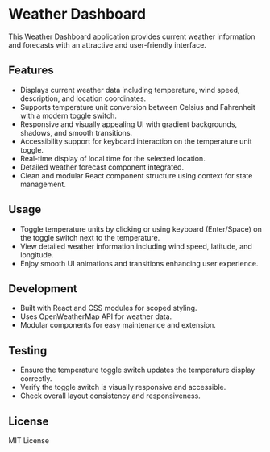 # Weather Dashboard

This Weather Dashboard application provides current weather information and forecasts with an attractive and user-friendly interface.

## Features

- Displays current weather data including temperature, wind speed, description, and location coordinates.
- Supports temperature unit conversion between Celsius and Fahrenheit with a modern toggle switch.
- Responsive and visually appealing UI with gradient backgrounds, shadows, and smooth transitions.
- Accessibility support for keyboard interaction on the temperature unit toggle.
- Real-time display of local time for the selected location.
- Detailed weather forecast component integrated.
- Clean and modular React component structure using context for state management.

## Usage

- Toggle temperature units by clicking or using keyboard (Enter/Space) on the toggle switch next to the temperature.
- View detailed weather information including wind speed, latitude, and longitude.
- Enjoy smooth UI animations and transitions enhancing user experience.

## Development

- Built with React and CSS modules for scoped styling.
- Uses OpenWeatherMap API for weather data.
- Modular components for easy maintenance and extension.

## Testing

- Ensure the temperature toggle switch updates the temperature display correctly.
- Verify the toggle switch is visually responsive and accessible.
- Check overall layout consistency and responsiveness.

## License

MIT License
